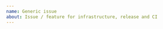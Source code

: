 ```yaml
---
name: Generic issue
about: Issue / feature for infrastructure, release and CI
---
```


<!--

Generic infrastructure issue.

-->
